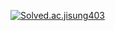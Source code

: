 [![Solved.ac.jisung403](http://mazassumnida.wtf/api/v2/generate_badge?boj={wltjd403})](https://solved.ac/{wltjd403})
